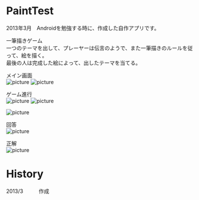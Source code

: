 PaintTest 
=========
2013年3月　Androidを勉強する時に、作成した自作アプリです。

一筆描きゲーム<br>
一つのテーマを出して、プレーヤーは伝言のようで、また一筆描きのルールを従って、絵を描く。<br>
最後の人は完成した絵によって、出したテーマを当てる。

メイン画面<br>
![picture](https://raw.githubusercontent.com/scobin/PaintTest/master/PaintTest/Screenshot_2014-05-06-12-01-38.jpg)
![picture](https://raw.githubusercontent.com/scobin/PaintTest/master/PaintTest/Screenshot_2014-05-06-12-01-42.jpg)

ゲーム進行<br>
![picture](https://raw.githubusercontent.com/scobin/PaintTest/master/PaintTest/Screenshot_2014-05-06-12-02-40.jpg)
![picture](https://raw.githubusercontent.com/scobin/PaintTest/master/PaintTest/Screenshot_2014-05-06-12-05-16.jpg)

![picture](https://raw.githubusercontent.com/scobin/PaintTest/master/PaintTest/Screenshot_2014-05-06-12-06-00.jpg)

回答<br>
![picture](https://raw.githubusercontent.com/scobin/PaintTest/master/PaintTest/Screenshot_2014-05-06-12-06-38.jpg)

正解<br>
![picture](https://raw.githubusercontent.com/scobin/PaintTest/master/PaintTest/Screenshot_2014-05-06-12-06-42.jpg)

History
================================================================
2013/3　　　作成
